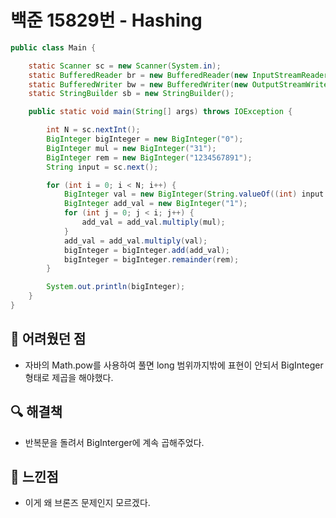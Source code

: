 # 백준 15829번 - Hashing

```java
public class Main {

    static Scanner sc = new Scanner(System.in);
    static BufferedReader br = new BufferedReader(new InputStreamReader(System.in));
    static BufferedWriter bw = new BufferedWriter(new OutputStreamWriter(System.out));
    static StringBuilder sb = new StringBuilder();

    public static void main(String[] args) throws IOException {

        int N = sc.nextInt();
        BigInteger bigInteger = new BigInteger("0");
        BigInteger mul = new BigInteger("31");
        BigInteger rem = new BigInteger("1234567891");
        String input = sc.next();

        for (int i = 0; i < N; i++) {
            BigInteger val = new BigInteger(String.valueOf((int) input.charAt(i) - 96));
            BigInteger add_val = new BigInteger("1");
            for (int j = 0; j < i; j++) {
                add_val = add_val.multiply(mul);
            }
            add_val = add_val.multiply(val);
            bigInteger = bigInteger.add(add_val);
            bigInteger = bigInteger.remainder(rem);
        }

        System.out.println(bigInteger);
    }
}

```

## 🚨 어려웠던 점

- 자바의 Math.pow를 사용하여 풀면 long 범위까지밖에 표현이 안되서 BigInteger 형태로 제곱을 해야했다.	

## 🔍 해결책

* 반복문을 돌려서 BigInterger에 계속 곱해주었다.

## 🌈 느낀점

- 이게 왜 브론즈 문제인지 모르겠다.

